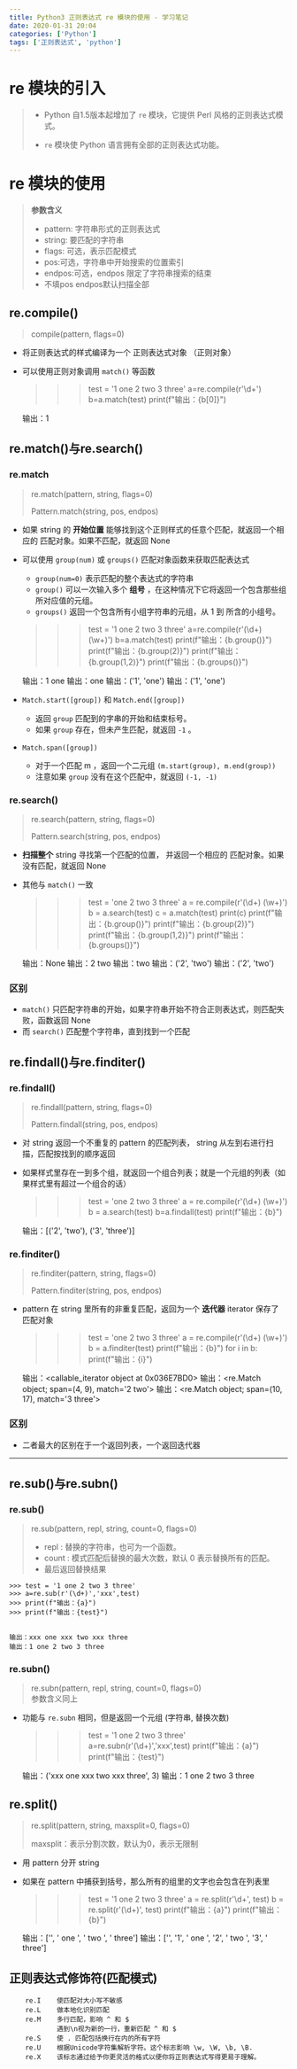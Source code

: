 ```yaml
---
title: Python3 正则表达式 re 模块的使用 - 学习笔记
date: 2020-01-31 20:04
categories: ['Python']
tags: ['正则表达式', 'python']
---
```

#  re 模块的引入

>   * Python 自1.5版本起增加了 ` re ` 模块，它提供 Perl 风格的正则表达式模式。
>
>   * ` re ` 模块使 Python 语言拥有全部的正则表达式功能。
>
>

#  re 模块的使用

> **参数含义**
>
>   * pattern: 字符串形式的正则表达式
>   * string: 要匹配的字符串
>   * flags: 可选，表示匹配模式
>   * pos:可选，字符串中开始搜索的位置索引
>   * endpos:可选，endpos 限定了字符串搜索的结束
>   * 不填pos endpos默认扫描全部
>

##  re.compile()

> compile(pattern, flags=0)

  * 将正则表达式的样式编译为一个 正则表达式对象 （正则对象） 
  * 可以使用正则对象调用 ` match() ` 等函数 

    
    
    >>> test = '1 one 2 two 3 three'
    >>> a=re.compile(r'\d+')
    >>> b=a.match(test)
    >>> print(f"输出：{b[0]}")
    
    
    输出：1
    

##  re.match()与re.search()

###  re.match

> re.match(pattern, string, flags=0)
>
> Pattern.match(string, pos, endpos)

  * 如果 string 的 **开始位置** 能够找到这个正则样式的任意个匹配，就返回一个相应的 匹配对象。如果不匹配，就返回 None 
  * 可以使用 ` group(num) ` 或 ` groups() ` 匹配对象函数来获取匹配表达式 
    * ` group(num=0) ` 表示匹配的整个表达式的字符串 
    * ` group() ` 可以一次输入多个 **组号** ，在这种情况下它将返回一个包含那些组所对应值的元组。 
    * ` groups() ` 返回一个包含所有小组字符串的元组，从 1 到 所含的小组号。 

    
    
    >>> test = '1 one 2 two 3 three'
    >>> a=re.compile(r'(\d+) (\w+)')
    >>> b=a.match(test)
    >>> print(f"输出：{b.group()}")
    >>> print(f"输出：{b.group(2)}")
    >>> print(f"输出：{b.group(1,2)}")
    >>> print(f"输出：{b.groups()}")
    
    
    输出：1 one
    输出：one
    输出：('1', 'one')
    输出：('1', 'one')
    

  * ` Match.start([group]) ` 和 ` Match.end([group]) `
    * 返回 ` group ` 匹配到的字串的开始和结束标号。 
    * 如果 ` group ` 存在，但未产生匹配，就返回 ` -1 ` 。 
  * ` Match.span([group]) `
    * 对于一个匹配 m ，返回一个二元组 ` (m.start(group), m.end(group)) `
    * 注意如果 ` group ` 没有在这个匹配中，就返回 ` (-1, -1) `

###  re.search()

> re.search(pattern, string, flags=0)
>
> Pattern.search(string, pos, endpos)

  * **扫描整个** string 寻找第一个匹配的位置， 并返回一个相应的 匹配对象。如果没有匹配，就返回 None 
  * 其他与 ` match() ` 一致 

    
    
    >>> test = 'one 2 two 3 three'
    >>> a = re.compile(r'(\d+) (\w+)')
    >>> b = a.search(test)
    >>> c = a.match(test)
    >>> print(c)
    >>> print(f"输出：{b.group()}")
    >>> print(f"输出：{b.group(2)}")
    >>> print(f"输出：{b.group(1,2)}")
    >>> print(f"输出：{b.groups()}")
    
    
    输出：None
    输出：2 two
    输出：two
    输出：('2', 'two')
    输出：('2', 'two')
    

###  区别

  * ` match() ` 只匹配字符串的开始，如果字符串开始不符合正则表达式，则匹配失败，函数返回 None 
  * 而 ` search() ` 匹配整个字符串，直到找到一个匹配 

##  re.findall()与re.finditer()

###  re.findall()

> re.findall(pattern, string, flags=0)
>
> Pattern.findall(string, pos, endpos)

  * 对 string 返回一个不重复的 pattern 的匹配列表， string 从左到右进行扫描，匹配按找到的顺序返回 
  * 如果样式里存在一到多个组，就返回一个组合列表；就是一个元组的列表（如果样式里有超过一个组合的话） 

    
    
    >>> test = 'one 2 two 3 three'
    >>> a = re.compile(r'(\d+) (\w+)')
    >>> b = a.search(test)
    >>> b=a.findall(test)
    >>> print(f"输出：{b}")
    
    输出：[('2', 'two'), ('3', 'three')]
    

###  re.finditer()

> re.finditer(pattern, string, flags=0)
>
> Pattern.finditer(string, pos, endpos)

  * pattern 在 string 里所有的非重复匹配，返回为一个 **迭代器** iterator 保存了 匹配对象 

    
    
    >>> test = 'one 2 two 3 three'
    >>> a = re.compile(r'(\d+) (\w+)')
    >>> b = a.finditer(test)
    >>> print(f"输出：{b}")
    >>> for i in b:
            print(f"输出：{i}")
    
    
    输出：<callable_iterator object at 0x036E7BD0>
    输出：<re.Match object; span=(4, 9), match='2 two'>
    输出：<re.Match object; span=(10, 17), match='3 three'>
    

###  区别

  * 二者最大的区别在于一个返回列表，一个返回迭代器 

* * *

##  re.sub()与re.subn()

###  re.sub()

> re.sub(pattern, repl, string, count=0, flags=0)
>
>   * repl : 替换的字符串，也可为一个函数。
>   * count : 模式匹配后替换的最大次数，默认 0 表示替换所有的匹配。
>   * 最后返回替换结果
>

    
    
    >>> test = '1 one 2 two 3 three'
    >>> a=re.sub(r'(\d+)','xxx',test)
    >>> print(f"输出：{a}")
    >>> print(f"输出：{test}")
    
    
    输出：xxx one xxx two xxx three
    输出：1 one 2 two 3 three
    

###  re.subn()

> re.subn(pattern, repl, string, count=0, flags=0)  
>  参数含义同上

  * 功能与 ` re.subn ` 相同，但是返回一个元组 (字符串, 替换次数) 

    
    
    >>> test = '1 one 2 two 3 three'
    >>> a=re.subn(r'(\d+)','xxx',test)
    >>> print(f"输出：{a}")
    >>> print(f"输出：{test}")
    
    
    输出：('xxx one xxx two xxx three', 3)
    输出：1 one 2 two 3 three
    

##  re.split()

> re.split(pattern, string, maxsplit=0, flags=0)
>
> maxsplit：表示分割次数，默认为0，表示无限制

  * 用 pattern 分开 string 
  * 如果在 pattern 中捕获到括号，那么所有的组里的文字也会包含在列表里 

    
    
    >>> test = '1 one 2 two 3 three'
    >>> a = re.split(r'\d+', test)
    >>> b = re.split(r'(\d+)', test)
    >>> print(f"输出：{a}")
    >>> print(f"输出：{b}")
    
    
    输出：['', ' one ', ' two ', ' three']
    输出：['', '1', ' one ', '2', ' two ', '3', ' three']
    

##  正则表达式修饰符(匹配模式)

    
    
        re.I	使匹配对大小写不敏感
        re.L	做本地化识别匹配
        re.M	多行匹配，影响 ^ 和 $
                遇到\n视为新的一行，重新匹配 ^ 和 $
        re.S	使 . 匹配包括换行在内的所有字符
        re.U	根据Unicode字符集解析字符。这个标志影响 \w, \W, \b, \B.
        re.X	该标志通过给予你更灵活的格式以便你将正则表达式写得更易于理解。

